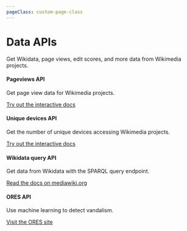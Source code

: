 ```yaml
---
pageClass: custom-page-class
---
```


# Data APIs

Get Wikidata, page views, edit scores, and more data from Wikimedia projects. 

<div class="contentsection">

<div class="contentbox">
<h4>Pageviews API</h4>
<div>
<p>Get page view data for Wikimedia projects.</p>
<p><a href="https://wikimedia.org/api/rest_v1/#/Pageviews%20data" target="_blank" rel="noopener noreferrer">Try out the interactive docs</a></p>
</div></div>

<div class="contentbox">
<h4>Unique devices API</h4>
<div>
<p>Get the number of unique devices accessing Wikimedia projects.</p>
<p><a href="https://wikimedia.org/api/rest_v1/#/Unique%20devices%20data" target="_blank" rel="noopener noreferrer">Try out the interactive docs</a></p>
</div></div>

<div class="contentbox">
<h4>Wikidata query API</h4>
<div>
<p>Get data from Wikidata with the SPARQL query endpoint.</p>
<p><a href="https://www.mediawiki.org/wiki/Wikidata_Query_Service/User_Manual#SPARQL_endpoint" target="_blank" rel="noopener noreferrer">Read the docs on mediawiki.org</a></p>
</div></div>

<div class="contentbox">
<h4>ORES API</h4>
<div>
<p>Use machine learning to detect vandalism.</p>
<p><a href="https://ores.wikimedia.org/" target="_blank" rel="noopener noreferrer">Visit the ORES site</a></p>
</div></div>

</div>
